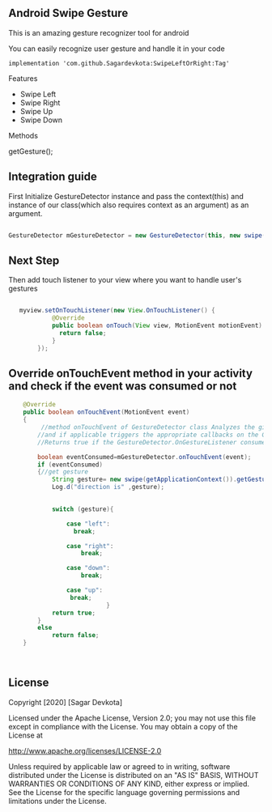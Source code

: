 ## **Android Swipe Gesture**

 This is an amazing gesture recognizer tool for android

You can easily recognize user gesture and handle it in your code


```
implementation 'com.github.Sagardevkota:SwipeLeftOrRight:Tag'
```

Features

* Swipe Left
* Swipe Right
* Swipe Up
* Swipe Down

Methods

getGesture();

## **Integration guide**

First Initialize GestureDetector instance and pass the context(this) and instance of our class(which also requires context as an argument) as an argument.

```java

GestureDetector mGestureDetector = new GestureDetector(this, new swipe(getApplicationContext()));

```

## **Next Step**

Then add touch listener to your view where you want to handle user's gestures

```java

   myview.setOnTouchListener(new View.OnTouchListener() {
            @Override
            public boolean onTouch(View view, MotionEvent motionEvent) {
              return false;
            }
        });


```

## **Override onTouchEvent method in your activity and check if the event was consumed or not**


     

```java
    @Override
    public boolean onTouchEvent(MotionEvent event)
    {
         //method onTouchEvent of GestureDetector class Analyzes the given motion event
        //and if applicable triggers the appropriate callbacks on the GestureDetector.OnGestureListener supplied.
        //Returns true if the GestureDetector.OnGestureListener consumed the event, else false.

        boolean eventConsumed=mGestureDetector.onTouchEvent(event);
        if (eventConsumed)
        {//get gesture
            String gesture= new swipe(getApplicationContext()).getGesture();
            Log.d("direction is" ,gesture);
          

            switch (gesture){

                case "left":
                  break;

                case "right":
                    break;

                case "down":
                    break;

                case "up":
                 break;
                           }
            return true;
        }
        else
            return false;
    }

    

```
   ## **License**

Copyright [2020] [Sagar Devkota]

Licensed under the Apache License, Version 2.0; you may not use this file except in compliance with the License. You may obtain a copy of the License at

 http://www.apache.org/licenses/LICENSE-2.0

Unless required by applicable law or agreed to in writing, software distributed under the License is distributed on an "AS IS" BASIS, WITHOUT WARRANTIES OR CONDITIONS OF ANY KIND, either express or implied. See the License for the specific language governing permissions and limitations under the License.




